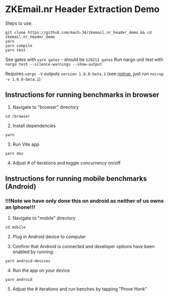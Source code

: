 # ZKEmail.nr Header Extraction Demo

Steps to use:
```console
git clone https://github.com/mach-34/zkemail.nr_header_demo && cd zkemail.nr_header_demo
yarn
yarn compile
yarn test
```

See gates with `yarn gates` - should be `128213 gates`
Run nargo unit test with `nargo test --silence-warnings --show-output`

Requires `nargo -V` outputs `version 1.0.0-beta.1` (see [noirup](https://github.com/noir-lang/noirup), just run `noirup -v 1.0.0-beta.1`)

## Instructions for running benchmarks in browser

1. Navigate to "browser" directory
```
cd /browser
```

2. Install dependencies
```
yarn 
```

3. Run Vite app
```
yarn dev
```

4. Adjust # of iterations and toggle concurrency on/off

## Instructions for running mobile benchmarks (Android)
### !!!Note we have only done this on android as neither of us owns an Iphone!!!

1. Navigate to "mobile" directory
```
cd mobile
```

2. Plug in Android device to computer

3. Confirm that Android is connected and developer options have been enabled by running:
```
yarn android-devices
```

4. Run the app on your device
```
yarn android
```

5. Adjust the # iterations and run benches by tapping "Prove Honk" 

